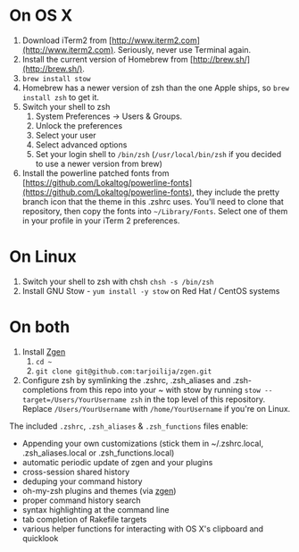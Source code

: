 # On OS X
1. Download iTerm2 from [http://www.iterm2.com](http://www.iterm2.com). Seriously, never use Terminal again.
2. Install the current version of Homebrew from [http://brew.sh/](http://brew.sh/).
3. ```brew install stow```
4. Homebrew has a newer version of zsh than the one Apple ships, so `brew install zsh` to get it.
5. Switch your shell to zsh
    1. System Preferences -> Users & Groups.
    2. Unlock the preferences
    3. Select your user
    4. Select advanced options
    5. Set your login shell to `/bin/zsh` (`/usr/local/bin/zsh` if you decided to use a newer version from brew)
6. Install the powerline patched fonts from [https://github.com/Lokaltog/powerline-fonts](https://github.com/Lokaltog/powerline-fonts), they include the pretty branch icon that the theme in this .zshrc uses. You'll need to clone that repository, then copy the fonts into `~/Library/Fonts`. Select one of them in your profile in your iTerm 2 preferences.

# On Linux
1. Switch your shell to zsh with chsh `chsh -s /bin/zsh`
2. Install GNU Stow - `yum install -y stow` on Red Hat / CentOS systems

# On both
1. Install [Zgen](https://github.com/tarjoilija/zgen)
    1. `cd ~`
    2. `git clone git@github.com:tarjoilija/zgen.git`
2. Configure zsh by symlinking the .zshrc, .zsh_aliases and .zsh-completions from this repo into your ~ with stow by running `stow --target=/Users/YourUsername zsh` in the top level of this repository. Replace `/Users/YourUsername` with `/home/YourUsername` if you're on Linux.

The included `.zshrc`, `.zsh_aliases` & `.zsh_functions` files enable:
* Appending your own customizations (stick them in ~/.zshrc.local, .zsh_aliases.local or .zsh_functions.local)
* automatic periodic update of zgen and your plugins
* cross-session shared history
* deduping your command history
* oh-my-zsh plugins and themes (via [zgen](https://github.com/tarjoilija/zgen))
* proper command history search
* syntax highlighting at the command line
* tab completion of Rakefile targets
* various helper functions for interacting with OS X's clipboard and quicklook
